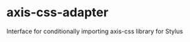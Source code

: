 axis-css-adapter
================

Interface for conditionally importing axis-css library for Stylus

